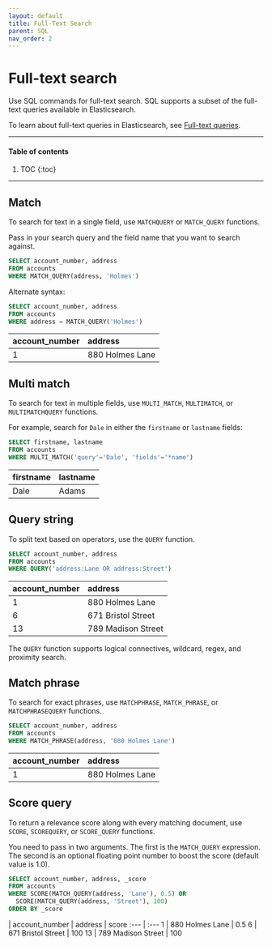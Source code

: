 ```yaml
---
layout: default
title: Full-Text Search
parent: SQL
nav_order: 2
---
```


# Full-text search

Use SQL commands for full-text search. SQL supports a subset of the full-text queries available in Elasticsearch.

To learn about full-text queries in Elasticsearch, see [Full-text queries](../../elasticsearch/full-text/).

---

#### Table of contents
1. TOC
{:toc}


---

## Match

To search for text in a single field, use `MATCHQUERY` or `MATCH_QUERY` functions.

Pass in your search query and the field name that you want to search against.


```sql
SELECT account_number, address
FROM accounts
WHERE MATCH_QUERY(address, 'Holmes')
```

Alternate syntax:

```sql
SELECT account_number, address
FROM accounts
WHERE address = MATCH_QUERY('Holmes')
```


| account_number | address
:--- | :---
1 | 880 Holmes Lane


## Multi match

To search for text in multiple fields, use `MULTI_MATCH`, `MULTIMATCH`, or `MULTIMATCHQUERY` functions.

For example, search for `Dale` in either the `firstname` or `lastname` fields:


```sql
SELECT firstname, lastname
FROM accounts
WHERE MULTI_MATCH('query'='Dale', 'fields'='*name')
```


| firstname | lastname
:--- | :---
Dale | Adams


## Query string

To split text based on operators, use the `QUERY` function.


```sql
SELECT account_number, address
FROM accounts
WHERE QUERY('address:Lane OR address:Street')
```


| account_number | address
:--- | :---
1 | 880 Holmes Lane
6 | 671 Bristol Street
13 | 789 Madison Street


The `QUERY` function supports logical connectives, wildcard, regex, and proximity search.


## Match phrase

To search for exact phrases, use `MATCHPHRASE`, `MATCH_PHRASE`, or `MATCHPHRASEQUERY` functions.


```sql
SELECT account_number, address
FROM accounts
WHERE MATCH_PHRASE(address, '880 Holmes Lane')
```


| account_number | address
:--- | :---
1 | 880 Holmes Lane


## Score query

To return a relevance score along with every matching document, use `SCORE`, `SCOREQUERY`, or `SCORE_QUERY` functions.

You need to pass in two arguments. The first is the `MATCH_QUERY` expression. The second is an optional floating point number to boost the score (default value is 1.0).


```sql
SELECT account_number, address, _score
FROM accounts
WHERE SCORE(MATCH_QUERY(address, 'Lane'), 0.5) OR
  SCORE(MATCH_QUERY(address, 'Street'), 100)
ORDER BY _score
```


| account_number | address | score
:--- | :---
1 | 880 Holmes Lane | 0.5
6 | 671 Bristol Street | 100
13 | 789 Madison Street | 100
